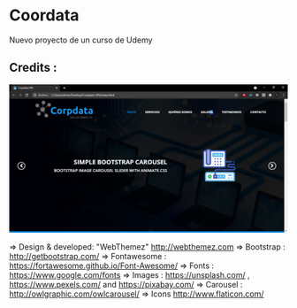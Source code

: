 # Coordata
Nuevo proyecto de un curso de Udemy

Credits :
--------- 

![](https://github.com/TavCode/Coordata/blob/master/1.PNG)

=> Design & developed: "WebThemez"  http://webthemez.com 
=> Bootstrap : http://getbootstrap.com/
=> Fontawesome : https://fortawesome.github.io/Font-Awesome/
=> Fonts : https://www.google.com/fonts
=> Images : https://unsplash.com/ , https://www.pexels.com/ and https://pixabay.com/
=> Carousel : http://owlgraphic.com/owlcarousel/
=> Icons http://www.flaticon.com/
